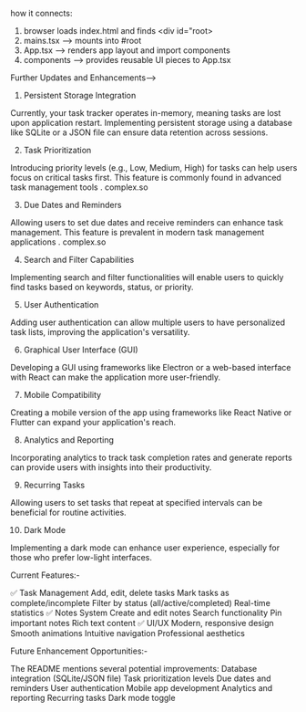 
how it connects:
1) browser loads index.html and finds <div id="root>
2) mains.tsx --> mounts <App /> into #root
3) App.tsx --> renders app layout and import components
4) components --> provides reusable UI pieces to App.tsx


Further Updates and Enhancements-->

1. Persistent Storage Integration

Currently, your task tracker operates in-memory, meaning tasks are lost upon application restart. Implementing persistent storage using a database like SQLite or a JSON file can ensure data retention across sessions.

2. Task Prioritization

Introducing priority levels (e.g., Low, Medium, High) for tasks can help users focus on critical tasks first. This feature is commonly found in advanced task management tools .
complex.so

3. Due Dates and Reminders

Allowing users to set due dates and receive reminders can enhance task management. This feature is prevalent in modern task management applications .
complex.so

4. Search and Filter Capabilities

Implementing search and filter functionalities will enable users to quickly find tasks based on keywords, status, or priority.

5. User Authentication

Adding user authentication can allow multiple users to have personalized task lists, improving the application's versatility.

6. Graphical User Interface (GUI)

Developing a GUI using frameworks like Electron or a web-based interface with React can make the application more user-friendly.

7. Mobile Compatibility

Creating a mobile version of the app using frameworks like React Native or Flutter can expand your application's reach.

8. Analytics and Reporting

Incorporating analytics to track task completion rates and generate reports can provide users with insights into their productivity.

9. Recurring Tasks

Allowing users to set tasks that repeat at specified intervals can be beneficial for routine activities.

10. Dark Mode

Implementing a dark mode can enhance user experience, especially for those who prefer low-light interfaces.


Current Features:-

✅ Task Management
Add, edit, delete tasks
Mark tasks as complete/incomplete
Filter by status (all/active/completed)
Real-time statistics
✅ Notes System
Create and edit notes
Search functionality
Pin important notes
Rich text content
✅ UI/UX
Modern, responsive design
Smooth animations
Intuitive navigation
Professional aesthetics

Future Enhancement Opportunities:-

The README mentions several potential improvements:
Database integration (SQLite/JSON file)
Task prioritization levels
Due dates and reminders
User authentication
Mobile app development
Analytics and reporting
Recurring tasks
Dark mode toggle